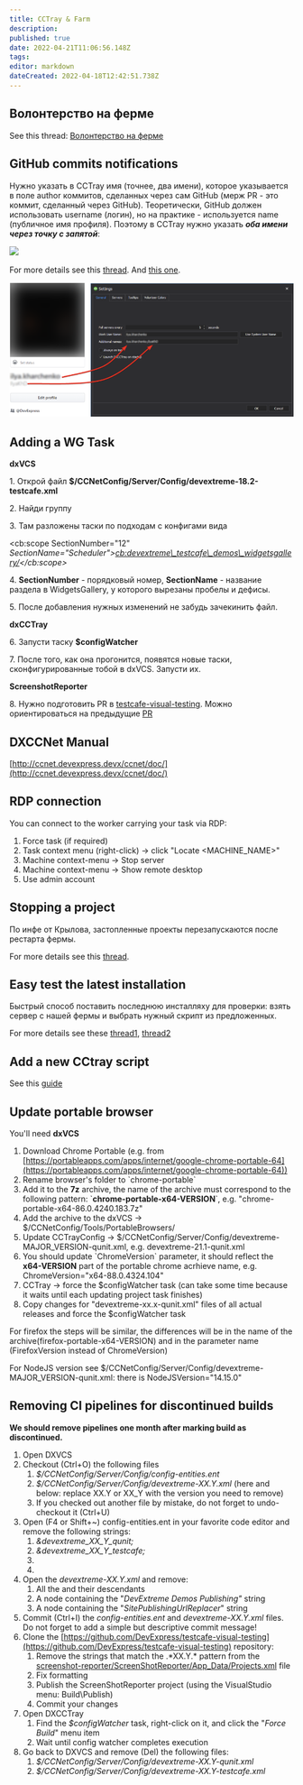 ```yaml
---
title: CCTray & Farm
description: 
published: true
date: 2022-04-21T11:06:56.148Z
tags: 
editor: markdown
dateCreated: 2022-04-18T12:42:51.738Z
---
```


## **Волонтерство на ферме**

See this thread: [Волонтерство на ферме](https://teams.microsoft.com/l/message/19:7a8fe7395a2d47288c29cfc421df6cbf@thread.skype/1559573858499?tenantId=e4d60396-9352-4ae8-b84c-e69244584fa4&groupId=8c31b3e5-5870-46b1-92a7-180d13b282ed&parentMessageId=1559573858499&teamName=DevExtreme&channelName=General&createdTime=1559573858499) 

## **GitHub commits notifications**

Нужно указать в CCTray имя (точнее, два имени), которое указывается в поле author коммитов, сделанных через сам GitHub (мерж PR - это коммит, сделанный через GitHub). Теоретически, GitHub должен использовать username (логин), но на практике - используется name (публичное имя профиля). Поэтому в CCTray нужно указать **_оба имени через точку с запятой_**:

![](blob:https://teams.microsoft.com/5ae1cfe2-18e4-47a0-aead-31989328d67f)

For more details see this [thread](https://teams.microsoft.com/l/message/19:7a8fe7395a2d47288c29cfc421df6cbf@thread.skype/1554905786133?tenantId=e4d60396-9352-4ae8-b84c-e69244584fa4&groupId=8c31b3e5-5870-46b1-92a7-180d13b282ed&parentMessageId=1554905786133&teamName=DevExtreme&channelName=General&createdTime=1554905786133). And [this one](https://teams.microsoft.com/l/message/19:1f90738df26145b4b7aadcfcadc0cd87@thread.skype/1559647338499?tenantId=e4d60396-9352-4ae8-b84c-e69244584fa4&groupId=8c31b3e5-5870-46b1-92a7-180d13b282ed&parentMessageId=1559647338499&teamName=DevExtreme&channelName=Grids&createdTime=1559647338499).

![](/image_2022-04-18_165007918.png)

## **Adding a WG Task**

**dxVCS**

1\. Открой файл **$/CCNetConfig/Server/Config/devextreme-18.2-testcafe.xml**

2\. Найди группу **<!-- WidgetsGallery -->**

3\. Там разложены таски по подходам с конфигами вида

<cb:scope SectionNumber="12" *SectionName="Scheduler"><cb:devextreme\_testcafe\_demos\_widgetsgallery/></cb:scope>*

4. **SectionNumber** \- порядковый номер, **SectionName** \- название раздела в WidgetsGallery, у которого вырезаны пробелы и дефисы.

5\. После добавления нужных изменений не забудь зачекинить файл.

**dxCCTray**

6\. Запусти таску **$configWatcher**

7\. После того, как она прогонится, появятся новые таски, сконфигурированные тобой в dxVCS. Запусти их.

**ScreenshotReporter**

8\. Нужно подготовить PR в [testcafe-visual-testing](https://github.com/DevExpress/testcafe-visual-testing). Можно ориентироваться на предыдущие [PR](https://github.com/DevExpress/testcafe-visual-testing/pull/26/files)

## **DXCCNet Manual**

[http://ccnet.devexpress.devx/ccnet/doc/](http://ccnet.devexpress.devx/ccnet/doc/)

## **RDP connection**

You can connect to the worker carrying your task via RDP:

1.  Force task (if required)
2.  Task context menu (right-click) -> click "Locate <MACHINE\_NAME>"
3.  Machine context-menu -> Stop server
4.  Machine context-menu -> Show remote desktop
5.  Use admin account

## **Stopping a project**

По инфе от Крылова, застопленные проекты перезапускаются после рестарта фермы.

For more details see this [thread](https://teams.microsoft.com/l/message/19:7a8fe7395a2d47288c29cfc421df6cbf@thread.skype/1556096726332?tenantId=e4d60396-9352-4ae8-b84c-e69244584fa4&groupId=8c31b3e5-5870-46b1-92a7-180d13b282ed&parentMessageId=1556096726332&teamName=DevExtreme&channelName=General&createdTime=1556096726332).

## **Easy test the latest installation**

Быстрый способ поставить последнюю инсталляху для проверки: взять сервер с нашей фермы и выбрать нужный скрипт из предложенных.

For more details see these [thread1](https://teams.microsoft.com/l/message/19:7a8fe7395a2d47288c29cfc421df6cbf@thread.skype/1556196608598?tenantId=e4d60396-9352-4ae8-b84c-e69244584fa4&groupId=8c31b3e5-5870-46b1-92a7-180d13b282ed&parentMessageId=1556196608598&teamName=DevExtreme&channelName=General&createdTime=1556196608598), [thread2](https://teams.microsoft.com/l/message/19:7a8fe7395a2d47288c29cfc421df6cbf@thread.skype/1556191192795?tenantId=e4d60396-9352-4ae8-b84c-e69244584fa4&groupId=8c31b3e5-5870-46b1-92a7-180d13b282ed&parentMessageId=1556191192795&teamName=DevExtreme&channelName=General&createdTime=1556191192795)

## **Add a new CCtray script**

See this [guide](https://supportserver/res/cctray-scripts/)

## **Update portable browser**

You'll need **dxVCS**

1.  Download Chrome Portable (e.g. from [https://portableapps.com/apps/internet/google-chrome-portable-64](https://portableapps.com/apps/internet/google-chrome-portable-64))
2.  Rename browser's folder to \`chrome-portable\`
3.  Add it to the **7z** archive, the name of the archive must correspond to the following pattern: \`**chrome-portable-x64-VERSION**\`, e.g. "chrome-portable-x64-86.0.4240.183.7z"
4.  Add the archive to the dxVCS -> $/CCNetConfig/Tools/PortableBrowsers/
5.  Update CCTrayConfig -> $/CCNetConfig/Server/Config/devextreme-MAJOR\_VERSION-qunit.xml, e.g. devextreme-21.1-qunit.xml
6.  You should update \`ChromeVersion\` parameter, it should reflect the **x64-VERSION** part of the portable chrome acrhieve name, e.g. ChromeVersion="x64-88.0.4324.104"
7.  CCTray -> force the $configWatcher task (can take some time because it waits until each updating project task finishes)
8.  Copy changes for "devextreme-xx.x-qunit.xml" files of all actual releases and force the $configWatcher task

For firefox the steps will be similar, the differences will be in the name of the archive(firefox-portable-x64-VERSION) and in the parameter name (FirefoxVersion instead of ChromeVersion)

For NodeJS version see $/CCNetConfig/Server/Config/devextreme-MAJOR\_VERSION-qunit.xml: there is NodeJSVersion="14.15.0"

## **Removing CI pipelines for discontinued builds**

**We should remove pipelines one month after marking build as discontinued.**

1.  Open DXVCS
2.  Checkout (Ctrl+O) the following files
    1.  *$/CCNetConfig/Server/Config/config-entities.ent*
    2.  *$/CCNetConfig/Server/Config/devextreme-XX.Y.xml* (here and below: replace XX.Y or XX\_Y with the version you need to remove)
    3.  If you checked out another file by mistake, do not forget to undo-checkout it (Ctrl+U)
3.  Open (F4 or Shift+~) config-entities.ent in your favorite code editor and remove the following strings:
    1.  *&devextreme\_XX\_Y\_qunit;*   
    2.  *&devextreme\_XX\_Y\_testcafe;*
    3.  *<!ENTITY  devextreme\_XX\_Y\_qunit SYSTEM "file:devextreme-XX.Y-qunit.xml">*
    4.  *<!ENTITY  devextreme\_XX\_Y\_testcafe SYSTEM "file:devextreme-XX.Y-testcafe.xml">*
4.  Open the *devextreme-XX.Y.xml* and remove:
    1.  All the *<smart queue="Tests">* and their descendants
    2.  A node containing the "*DevExtreme Demos Publishing"* string
    3.  A node containing the "*SitePublishingUrlReplacer*" string
5.  Commit (Ctrl+I) the *config-entities.ent* and *devextreme-XX.Y.xml* files. Do not forget to add a simple but descriptive commit message!
6.  Clone the [https://github.com/DevExpress/testcafe-visual-testing](https://github.com/DevExpress/testcafe-visual-testing) repository:
    1.  Remove the strings that match the .\*XX.Y.\* pattern from the [screenshot-reporter/ScreenShotReporter/App\_Data/Projects.xml](https://github.com/DevExpress/testcafe-visual-testing/blob/master/screenshot-reporter/ScreenShotReporter/App_Data/Projects.xml) file
    2.  Fix formatting
    3.  Publish the ScreenShotReporter project (using the VisualStudio menu: Build\\Publish)
    4.  Commit your changes
7.  Open DXCCTray
    1.  Find the *$configWatcher* task, right-click on it, and click the "*Force Build*" menu item
    2.  Wait until config watcher completes execution
8.  Go back to DXVCS and remove (Del) the following files:
    1.  *$/CCNetConfig/Server/Config/devextreme-XX.Y-qunit.xml*
    2.  *$/CCNetConfig/Server/Config/devextreme-XX.Y-testcafe.xml*